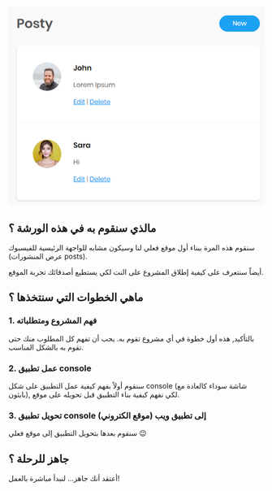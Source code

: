 ![posty](./assets/posty.png)

## مالذي سنقوم به في هذه الورشة ؟

سنقوم هذه المرة ببناء أول موقع فعلي لنا وسيكون مشابه للواجهة الرئيسية للفيسبوك (عرض المنشورات posts).

أيضاً سنتعرف على كيفية إطلاق المشروع على النت لكي يستطيع أصدقائك تجربة الموقع.

## ماهي الخطوات التي سنتخذها ؟

### 1. فهم المشروع ومتطلباته

بالتأكيد, هذه أول خطوة في أي مشروع تقوم به. يجب أن تفهم كل المطلوب منك حتى تقوم به بالشكل المناسب.

### 2. عمل تطبيق console

سنقوم أولاً بفهم كيفية عمل التطبيق على شكل console (شاشة سوداء كالعادة مع بايثون), لكي نفهم كيفية بناء التطبيق قبل تحويله على موقع.

### 3. تحويل تطبيق console إلى تطبيق ويب (موقع الكتروني)

سنقوم بعدها بتحويل التطبيق إلى موقع فعلي :wink:

## جاهز للرحلة ؟

أعتقد أنك جاهز... لنبدأ مباشرة بالعمل!